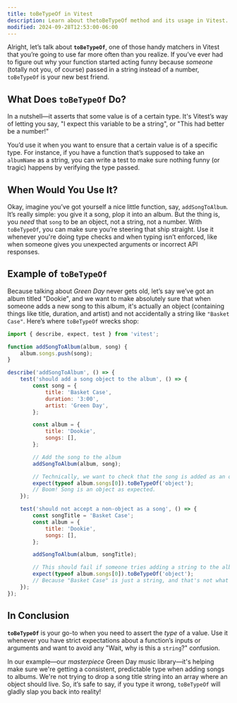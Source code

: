 ```yaml
---
title: toBeTypeOf in Vitest
description: Learn about thetoBeTypeOf method and its usage in Vitest.
modified: 2024-09-28T12:53:00-06:00
---
```


Alright, let’s talk about **`toBeTypeOf`**, one of those handy matchers in Vitest that you’re going to use far more often than you realize. If you’ve ever had to figure out why your function started acting funny because *someone* (totally not you, of course) passed in a string instead of a number, `toBeTypeOf` is your new best friend.

## What Does `toBeTypeOf` Do?

In a nutshell—it asserts that some value is of a certain type. It's Vitest’s way of letting you say, "I expect this variable to be a string", or "This had better be a number!"

You’d use it when you want to ensure that a certain value is of a specific type. For instance, if you have a function that’s supposed to take an `albumName` as a string, you can write a test to make sure nothing funny (or tragic) happens by verifying the type passed.

## When Would You Use It?

Okay, imagine you’ve got yourself a nice little function, say, `addSongToAlbum`. It’s really simple: you give it a song, plop it into an album. But the thing is, you *need* that `song` to be an object, not a string, not a number. With `toBeTypeOf`, you can make sure you’re steering that ship straight. Use it whenever you're doing type checks and when typing isn’t enforced, like when someone gives you unexpected arguments or incorrect API responses.

## Example of `toBeTypeOf`

Because talking about *Green Day* never gets old, let’s say we’ve got an album titled "Dookie", and we want to make absolutely sure that when someone adds a new song to this album, it's actually an object (containing things like title, duration, and artist) and not accidentally a string like `"Basket Case"`. Here’s where `toBeTypeOf` wrecks shop:

```js
import { describe, expect, test } from 'vitest';

function addSongToAlbum(album, song) {
	album.songs.push(song);
}

describe('addSongToAlbum', () => {
	test('should add a song object to the album', () => {
		const song = {
			title: 'Basket Case',
			duration: '3:00',
			artist: 'Green Day',
		};

		const album = {
			title: 'Dookie',
			songs: [],
		};

		// Add the song to the album
		addSongToAlbum(album, song);

		// Technically, we want to check that the song is added as an object
		expect(typeof album.songs[0]).toBeTypeOf('object');
		// Boom! Song is an object as expected.
	});

	test('should not accept a non-object as a song', () => {
		const songTitle = 'Basket Case';
		const album = {
			title: 'Dookie',
			songs: [],
		};

		addSongToAlbum(album, songTitle);

		// This should fail if someone tries adding a string to the album
		expect(typeof album.songs[0]).toBeTypeOf('object');
		// Because "Basket Case" is just a string, and that's not what we're after.
	});
});
```

## In Conclusion

**`toBeTypeOf`** is your go-to when you need to assert the *type* of a value. Use it whenever you have strict expectations about a function’s inputs or arguments and want to avoid any "Wait, why is this a `string`?" confusion.

In our example—our *masterpiece* Green Day music library—it's helping make sure we're getting a consistent, predictable type when adding songs to albums. We're not trying to drop a song title string into an array where an object should live. So, it’s safe to say, if you type it wrong, `toBeTypeOf` will gladly slap you back into reality!

```ts
```
